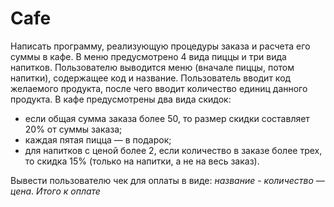 # Cafe

Написать программу, реализующую процедуры заказа и расчета его суммы в кафе.
В меню предусмотрено 4 вида пиццы и три вида напитков. Пользователю выводится меню (вначале пиццы, потом напитки), содержащее код и название. Пользователь вводит
код желаемого продукта, после чего вводит количество единиц данного продукта.
В кафе предусмотрены два вида скидок:
- если общая сумма заказа более 50, то размер скидки составляет 20% от суммы заказа;
- каждая пятая пицца — в подарок;
- для напитков с ценой более 2, если количество в заказе более трех, то скидка 15% (только на напитки, а не на весь заказ).

Вывести пользователю чек для оплаты в виде: *название* - *количество* — *цена*. *Итого к оплате*